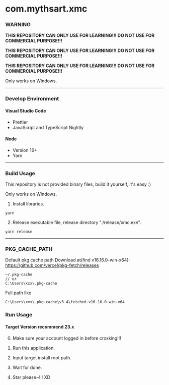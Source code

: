 # com.mythsart.xmc

### WARNING

**THIS REPOSITORY CAN ONLY USE FOR LEARNING!!! DO NOT USE FOR COMMERCIAL PURPOSE!!!**

**THIS REPOSITORY CAN ONLY USE FOR LEARNING!!! DO NOT USE FOR COMMERCIAL PURPOSE!!!**

**THIS REPOSITORY CAN ONLY USE FOR LEARNING!!! DO NOT USE FOR COMMERCIAL PURPOSE!!!**

Only works on Windows.

---

### Develop Environment

#### Visual Studio Code

-   Prettier
-   JavaScript and TypeScript Nightly

#### Node

-   Version 16+
-   Yarn

---

### Build Usage

This repository is not provided binary files, build it yourself, it's easy :)

Only works on Windows.

1. Install libraries.

```
yarn
```

2. Release executable file, release directory "./release/xmc.exe".

```
yarn release
```

---

### PKG_CACHE_PATH

Default pkg cache path
Download at(find v16.16.0-win-x64): https://github.com/vercel/pkg-fetch/releases

```
~/.pkg-cache
// or
C:\Users\xxx\.pkg-cache
```

Full path like

```
C:\Users\xxx\.pkg-cache\v3.4\fetched-v16.16.0-win-x64
```

### Run Usage

#### Target Version recommend 23.x

0. Make sure your account logged in before crxxking!!!

1. Run this application.

2. Input target install root path.

3. Wait for done.

4. Star please~!!! XD
